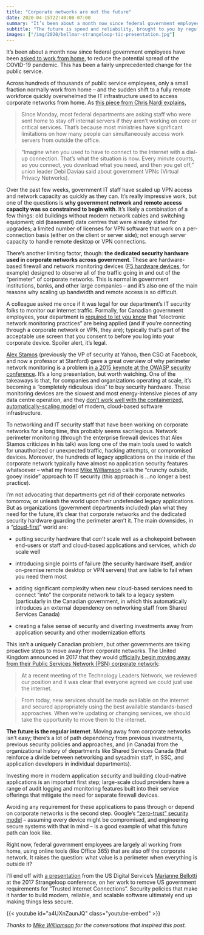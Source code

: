 ```yaml
---
title: "Corporate networks are not the future"
date: 2020-04-15T22:40:08-07:00
summary: "It’s been about a month now since federal government employees have been asked to work from home. The sudden shift to a fully remote workforce quickly overwhelmed the IT infrastructure used to access corporate networks from home. The future fix to this problem is to move away from having corporate networks entirely."
subtitle: "The future is speed and reliability, brought to you by regular internet connections"
images: ["/img/2020/bellmar-strangeloop-tic-presentation.jpg"]
---
```


It’s been about a month now since federal government employees have been [asked to work from home](https://www.canada.ca/en/government/publicservice/covid-19.html), to reduce the potential spread of the COVID-19 pandemic. This has been a fairly unprecedented change for the public service. 

Across hundreds of thousands of public service employees, only a small fraction normally work from home – and the sudden shift to a fully remote workforce quickly overwhelmed the IT infrastructure used to access corporate networks from home. As [this piece from Chris Nardi explains](https://nationalpost.com/news/canada/thousands-of-federal-employees-to-receive-paid-vacation-since-they-cant-work-from-home),

> Since Monday, most federal departments are asking staff who were sent home to stay off internal servers if they aren’t working on core or critical services. That’s because most ministries have significant limitations on how many people can simultaneously access work servers from outside the office.

> “Imagine when you used to have to connect to the Internet with a dial-up connection. That’s what the situation is now. Every minute counts, so you connect, you download what you need, and then you get off,” union leader Debi Daviau said about government VPNs (Virtual Privacy Networks).

Over the past few weeks, government IT staff have scaled up VPN access and network capacity as quickly as they can. It’s really impressive work, but one of the questions is **why government network and remote access capacity was so constrained to begin with**. It’s likely a combination of a few things: old buildings without modern network cables and switching equipment; old (basement) data centres that were already slated for upgrades; a limited number of licenses for VPN software that work on a per-connection basis (either on the client or server side); not enough server capacity to handle remote desktop or VPN connections.

There’s another limiting factor, though: **the dedicated security hardware used in corporate networks across government**. These are hardware-based firewall and network monitoring devices ([F5 hardware devices](https://www.f5.com/products/big-ip-services/iseries-appliance), for example) designed to observe all of the traffic going in and out of the “perimeter” of corporate networks. This is normal in government institutions, banks, and other large companies – and it’s also one of the main reasons why scaling up bandwidth and remote access is so difficult.

A colleague asked me once if it was legal for our department’s IT security folks to monitor our internet traffic. Formally, for Canadian government employees, your department is [required to let you know](https://www.tbs-sct.gc.ca/pol/doc-eng.aspx?id=32607) that “electronic network monitoring practices” are being applied (and if you’re connecting through a corporate network or VPN, they are); typically that’s part of the acceptable use screen that you consent to before you log into your corporate device. Spoiler alert, it’s legal.

[Alex Stamos](https://twitter.com/alexstamos) (previously the VP of security at Yahoo, then CSO at Facebook, and now a professor at Stanford) gave a great overview of why perimeter network monitoring is a problem [in a 2015 keynote at the OWASP security conference](https://www.youtube.com/watch?v=2OTRU--HtLM). It’s a long presentation, but worth watching. One of the takeaways is that, for companies and organizations operating at scale, it’s becoming a “completely ridiculous idea” to buy security hardware. These monitoring devices are the slowest and most energy-intensive pieces of any data centre operation, and they [don’t work well with the containerized, automatically-scaling model](https://nvlpubs.nist.gov/nistpubs/SpecialPublications/NIST.SP.800-190.pdf) of modern, cloud-based software infrastructure. 

To networking and IT security staff that have been working on corporate networks for a long time, this probably seems sacrilegious. Network perimeter monitoring (through the enterprise firewall devices that Alex Stamos criticizes in his talk) was long one of the main tools used to watch for unauthorized or unexpected traffic, hacking attempts, or compromised devices. Moreover, the hundreds of legacy applications on the inside of the corporate network typically have almost no application security features whatsoever – what my friend [Mike Williamson](https://twitter.com/dexterchief) calls the “crunchy outside, gooey inside” approach to IT security (this approach is …no longer a best practice).

I’m not advocating that departments get rid of their corporate networks tomorrow, or unleash the world upon their undefended legacy applications. But as organizations (government departments included) plan what they need for the future, it’s clear that corporate networks and the dedicated security hardware guarding the perimeter aren’t it. The main downsides, in a “[cloud-first](https://www.canada.ca/en/government/system/digital-government/modern-emerging-technologies/cloud-services/government-canada-cloud-adoption-strategy.html#toc6)” world are:

*   putting security hardware that _can’t_ scale well as a chokepoint between end-users or staff and cloud-based applications and services, which _do_ scale well

*   introducing single points of failure (the security hardware itself, and/or on-premise remote desktop or VPN servers) that are liable to fail when you need them most

*   adding significant complexity when new cloud-based services need to connect “into” the corporate network to talk to a legacy system (particularly in the Canadian government, in which this automatically introduces an external dependency on networking staff from Shared Services Canada)

*   creating a false sense of security and diverting investments away from application security and other modernization efforts

This isn’t a uniquely Canadian problem, but other governments are taking proactive steps to move away from corporate networks. The United Kingdom announced in 2017 that they would [officially begin moving away from their Public Services Network (PSN)  corporate network](https://governmenttechnology.blog.gov.uk/2017/01/20/the-internet-is-ok/):

> At a recent meeting of the Technology Leaders Network, we reviewed our position and it was clear that everyone agreed we could just use the internet.

> From today, new services should be made available on the internet and secured appropriately using the best available standards-based approaches. When we’re updating or changing services, we should take the opportunity to move them to the internet.

**The future is the regular internet**. Moving away from corporate networks isn’t easy; there’s a lot of path dependency from previous investments, previous security policies and approaches, and (in Canada) from the organizational history of departments like Shared Services Canada (that reinforce a divide between networking and sysadmin staff, in SSC, and application developers in individual departments). 

Investing more in modern application security and building cloud-native applications is an important first step; large-scale cloud providers have a range of audit logging and monitoring features built into their service offerings that mitigate the need for separate firewall devices.

Avoiding any requirement for these applications to pass through or depend on corporate networks is the second step. Google’s [“zero-trust” security model](https://cloud.google.com/beyondcorp) – assuming every device might be compromised, and engineering secure systems with that in mind – is a good example of what this future path can look like. 

Right now, federal government employees are largely all working from home, using online tools (like Office 365) that are also off the corporate network. It raises the question: what value is a perimeter when everything is outside it?

I’ll end off with [a presentation](https://www.youtube.com/watch?v=a4UXnZaunJQ) from the US Digital Service’s [Marianne Bellotti](https://twitter.com/bellmar) at the 2017 Strangeloop conference, on her work to remove US government requirements for “Trusted Internet Connections”. Security policies that make it harder to build modern, reliable, and scalable software ultimately end up making things less secure.

{{< youtube id="a4UXnZaunJQ" class="youtube-embed" >}}

_Thanks to [Mike Williamson](https://twitter.com/dexterchief) for the conversations that inspired this post._

